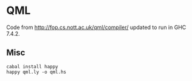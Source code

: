 # QML

Code from http://fop.cs.nott.ac.uk/qml/compiler/ updated to run in GHC 7.4.2.

## Misc

    cabal install happy
    happy qml.ly -o qml.hs